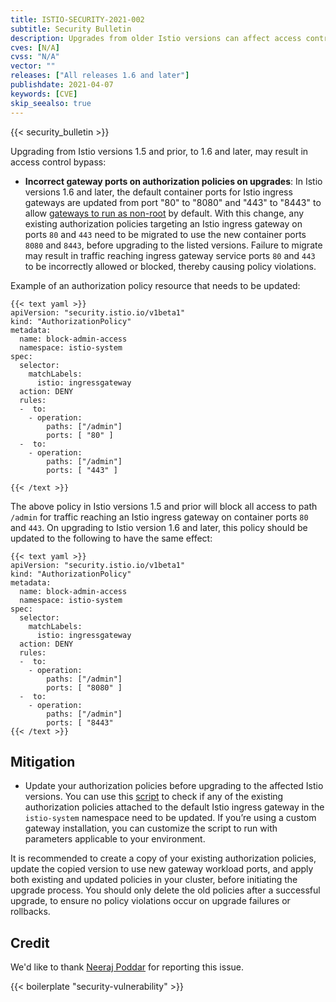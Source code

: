 ```yaml
---
title: ISTIO-SECURITY-2021-002
subtitle: Security Bulletin
description: Upgrades from older Istio versions can affect access control to an ingress gateway due to a change of container ports.
cves: [N/A]
cvss: "N/A"
vector: ""
releases: ["All releases 1.6 and later"]
publishdate: 2021-04-07
keywords: [CVE]
skip_seealso: true
---
```


{{< security_bulletin >}}

Upgrading from Istio versions 1.5 and prior, to 1.6 and later, may result in access control bypass:

- **Incorrect gateway ports on authorization policies on upgrades**: In Istio
versions 1.6 and later, the default container ports for Istio ingress
gateways are updated from port "80" to "8080" and "443" to "8443" to allow
[gateways to run as non-root](/pt-br/news/releases/1.7.x/announcing-1.7/upgrade-notes/#gateways-run-as-non-root)
by default. With this change, any existing authorization policies targeting
an Istio ingress gateway on ports `80` and `443` need to be migrated to use the
new container ports `8080` and `8443`, before upgrading to the listed versions.
Failure to migrate may result in traffic reaching ingress gateway service
ports `80` and `443` to be incorrectly allowed or blocked, thereby causing policy
violations.

Example of an authorization policy resource that needs to be updated:

    {{< text yaml >}}
    apiVersion: "security.istio.io/v1beta1"
    kind: "AuthorizationPolicy"
    metadata:
      name: block-admin-access
      namespace: istio-system
    spec:
      selector:
        matchLabels:
          istio: ingressgateway
      action: DENY
      rules:
      -  to:
        - operation:
            paths: ["/admin"]
            ports: [ "80" ]
      -  to:
        - operation:
            paths: ["/admin"]
            ports: [ "443" ]

    {{< /text >}}

The above policy in Istio versions 1.5 and prior will block all access to path
`/admin` for traffic reaching an Istio ingress gateway on container ports `80`
and `443`. On upgrading to Istio version 1.6 and later, this policy should
be updated to the following to have the same effect:

    {{< text yaml >}}
    apiVersion: "security.istio.io/v1beta1"
    kind: "AuthorizationPolicy"
    metadata:
      name: block-admin-access
      namespace: istio-system
    spec:
      selector:
        matchLabels:
          istio: ingressgateway
      action: DENY
      rules:
      -  to:
        - operation:
            paths: ["/admin"]
            ports: [ "8080" ]
      -  to:
        - operation:
            paths: ["/admin"]
            ports: [ "8443"
    {{< /text >}}

## Mitigation

- Update your authorization policies before upgrading to the
affected Istio versions. You can use this [script](./check.sh)
to check if any of the existing authorization policies
attached to the default Istio ingress gateway in the `istio-system` namespace need
to be updated. If you’re using a custom gateway installation, you can customize
the script to run with parameters applicable to your environment.

It is recommended to create a copy of your existing authorization
policies, update the copied version to use new gateway workload ports, and
apply both existing and updated policies in your cluster, before initiating
the upgrade process. You should only delete the old policies after a
successful upgrade, to ensure no policy violations occur on upgrade
failures or rollbacks.

## Credit

We'd like to thank [Neeraj Poddar](https://twitter.com/nrjpoddar)
for reporting this issue.

{{< boilerplate "security-vulnerability" >}}
